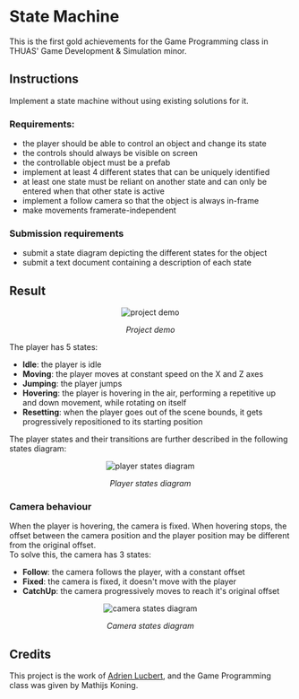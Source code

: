 # State Machine

This is the first gold achievements for the Game Programming class in THUAS'
Game Development & Simulation minor.

## Instructions

Implement a state machine without using existing solutions for it.

### Requirements:

- the player should be able to control an object and change its state
- the controls should always be visible on screen
- the controllable object must be a prefab
- implement at least 4 different states that can be uniquely identified
- at least one state must be reliant on another state and can only be entered
when that other state is active
- implement a follow camera so that the object is always in-frame
- make movements framerate-independent

### Submission requirements

- submit a state diagram depicting the different states for the object
- submit a text document containing a description of each state

## Result

<div align="center">
  <img src="./resources/demo.gif" alt="project demo"/>
  <p><i>Project demo</i></p>
</div>

The player has 5 states:

- **Idle**: the player is idle
- **Moving**: the player moves at constant speed on the X and Z axes
- **Jumping**: the player jumps
- **Hovering**: the player is hovering in the air, performing a repetitive up and
down movement, while rotating on itself
- **Resetting**: when the player goes out of the scene bounds, it gets
progressively repositioned to its starting position

The player states and their transitions are further described in the following states
diagram:

<div align="center">
  <img src="./resources/player-states-diagram.svg" alt="player states diagram"/>
  <p><i>Player states diagram</i></p>
</div>

### Camera behaviour

When the player is hovering, the camera is fixed. When hovering stops, the
offset between the camera position and the player position may be different from
the original offset.  
To solve this, the camera has 3 states:

- **Follow**: the camera follows the player, with a constant offset
- **Fixed**: the camera is fixed, it doesn't move with the player
- **CatchUp**: the camera progressively moves to reach it's original offset

<div align="center">
  <img src="./resources/camera-states-diagram.svg" alt="camera states diagram"/>
  <p><i>Camera states diagram</i></p>
</div>

## Credits

This project is the work of [Adrien Lucbert](https://github.com/adrienlucbert),
and the Game Programming class was given by Mathijs Koning.

